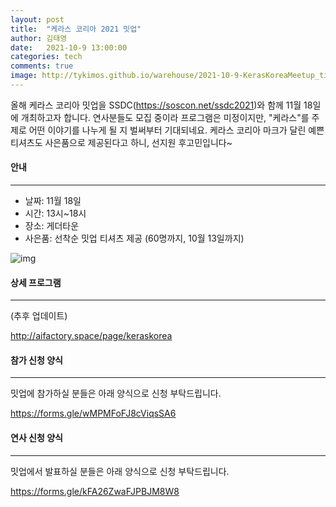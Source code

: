 ```yaml
---
layout: post
title:  "케라스 코리아 2021 밋업"
author: 김태영
date:   2021-10-9 13:00:00
categories: tech
comments: true
image: http://tykimos.github.io/warehouse/2021-10-9-KerasKoreaMeetup_title_1.png
---
```


올해 케라스 코리아 밋업을 SSDC(https://soscon.net/ssdc2021)와 함께 11월 18일에 개최하고자 합니다. 연사분들도 모집 중이라 프로그램은 미정이지만, "케라스"를 주제로 어떤 이야기를 나누게 될 지 벌써부터 기대되네요. 케라스 코리아 마크가 달린 예쁜 티셔츠도 사은품으로 제공된다고 하니, 선지원 후고민입니다~
 
#### 안내
---
* 날짜: 11월 18일
* 시간: 13시~18시
* 장소: 게더타운
* 사은품: 선착순 밋업 티셔츠 제공 (60명까지, 10월 13일까지)

![img](http://tykimos.github.io/warehouse/2021-10-9-KerasKoreaMeetup_img1.png)

#### 상세 프로그램
---
(추후 업데이트)

http://aifactory.space/page/keraskorea

#### 참가 신청 양식
---
밋업에 참가하실 분들은 아래 양식으로 신청 부탁드립니다. 

https://forms.gle/wMPMFoFJ8cViqsSA6

#### 연사 신청 양식
---
밋업에서 발표하실 분들은 아래 양식으로 신청 부탁드립니다. 

https://forms.gle/kFA26ZwaFJPBJM8W8
